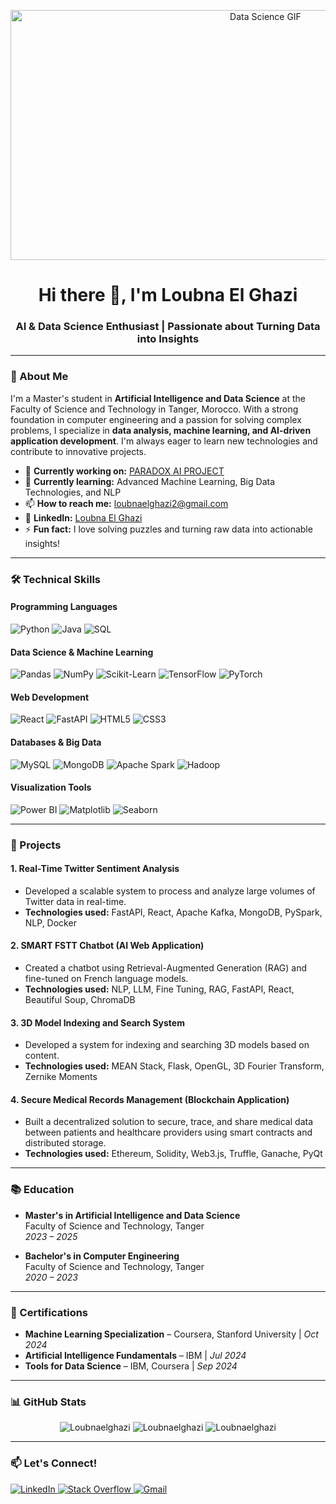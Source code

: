 <p align="center">
  <img src="https://media.giphy.com/media/L8K62iTDkzGX6/giphy.gif" alt="Data Science GIF" width="800" height="400" />
</p>

<h1 align="center">Hi there 👋, I'm Loubna El Ghazi</h1>

<h3 align="center">AI & Data Science Enthusiast | Passionate about Turning Data into Insights</h3>

---

### 🚀 About Me

I'm a Master's student in **Artificial Intelligence and Data Science** at the Faculty of Science and Technology in Tanger, Morocco. With a strong foundation in computer engineering and a passion for solving complex problems, I specialize in **data analysis, machine learning, and AI-driven application development**. I'm always eager to learn new technologies and contribute to innovative projects.

- 🔭 **Currently working on:** [PARADOX AI PROJECT](https://github.com/Loubnaelghazi/Paradox-AI)
- 🌱 **Currently learning:** Advanced Machine Learning, Big Data Technologies, and NLP
- 📫 **How to reach me:** [loubnaelghazi2@gmail.com](mailto:loubnaelghazi2@gmail.com)
- 💼 **LinkedIn:** [Loubna El Ghazi](https://www.linkedin.com/in/loubna-el-ghazi-030878254/)
- ⚡ **Fun fact:** I love solving puzzles and turning raw data into actionable insights!

---

### 🛠️ Technical Skills

#### Programming Languages
![Python](https://img.shields.io/badge/Python-3776AB?style=for-the-badge&logo=python&logoColor=white)
![Java](https://img.shields.io/badge/Java-ED8B00?style=for-the-badge&logo=openjdk&logoColor=white)
![SQL](https://img.shields.io/badge/SQL-4479A1?style=for-the-badge&logo=mysql&logoColor=white)

#### Data Science & Machine Learning
![Pandas](https://img.shields.io/badge/Pandas-150458?style=for-the-badge&logo=pandas&logoColor=white)
![NumPy](https://img.shields.io/badge/NumPy-013243?style=for-the-badge&logo=numpy&logoColor=white)
![Scikit-Learn](https://img.shields.io/badge/Scikit_Learn-F7931E?style=for-the-badge&logo=scikit-learn&logoColor=white)
![TensorFlow](https://img.shields.io/badge/TensorFlow-FF6F00?style=for-the-badge&logo=tensorflow&logoColor=white)
![PyTorch](https://img.shields.io/badge/PyTorch-EE4C2C?style=for-the-badge&logo=pytorch&logoColor=white)

#### Web Development
![React](https://img.shields.io/badge/React-61DAFB?style=for-the-badge&logo=react&logoColor=white)
![FastAPI](https://img.shields.io/badge/FastAPI-009688?style=for-the-badge&logo=fastapi&logoColor=white)
![HTML5](https://img.shields.io/badge/HTML5-E34F26?style=for-the-badge&logo=html5&logoColor=white)
![CSS3](https://img.shields.io/badge/CSS3-1572B6?style=for-the-badge&logo=css3&logoColor=white)

#### Databases & Big Data
![MySQL](https://img.shields.io/badge/MySQL-4479A1?style=for-the-badge&logo=mysql&logoColor=white)
![MongoDB](https://img.shields.io/badge/MongoDB-47A248?style=for-the-badge&logo=mongodb&logoColor=white)
![Apache Spark](https://img.shields.io/badge/Apache_Spark-E25A1C?style=for-the-badge&logo=apachespark&logoColor=white)
![Hadoop](https://img.shields.io/badge/Hadoop-66CCFF?style=for-the-badge&logo=apachehadoop&logoColor=white)

#### Visualization Tools
![Power BI](https://img.shields.io/badge/Power_BI-F2C811?style=for-the-badge&logo=powerbi&logoColor=white)
![Matplotlib](https://img.shields.io/badge/Matplotlib-11557C?style=for-the-badge&logo=matplotlib&logoColor=white)
![Seaborn](https://img.shields.io/badge/Seaborn-0C7B93?style=for-the-badge&logo=seaborn&logoColor=white)

---

### 📂 Projects

#### 1. **Real-Time Twitter Sentiment Analysis**
- Developed a scalable system to process and analyze large volumes of Twitter data in real-time.
- **Technologies used:** FastAPI, React, Apache Kafka, MongoDB, PySpark, NLP, Docker

#### 2. **SMART FSTT Chatbot (AI Web Application)**
- Created a chatbot using Retrieval-Augmented Generation (RAG) and fine-tuned on French language models.
- **Technologies used:** NLP, LLM, Fine Tuning, RAG, FastAPI, React, Beautiful Soup, ChromaDB

#### 3. **3D Model Indexing and Search System**
- Developed a system for indexing and searching 3D models based on content.
- **Technologies used:** MEAN Stack, Flask, OpenGL, 3D Fourier Transform, Zernike Moments

#### 4. **Secure Medical Records Management (Blockchain Application)**
- Built a decentralized solution to secure, trace, and share medical data between patients and healthcare providers using smart contracts and distributed storage.
- **Technologies used:** Ethereum, Solidity, Web3.js, Truffle, Ganache, PyQt

---

### 📚 Education

- **Master's in Artificial Intelligence and Data Science**  
  Faculty of Science and Technology, Tanger  
  *2023 – 2025*

- **Bachelor's in Computer Engineering**  
  Faculty of Science and Technology, Tanger  
  *2020 – 2023*

---

### 📜 Certifications

- **Machine Learning Specialization** – Coursera, Stanford University | *Oct 2024*
- **Artificial Intelligence Fundamentals** – IBM | *Jul 2024*
- **Tools for Data Science** – IBM, Coursera | *Sep 2024*

---

### 📊 GitHub Stats

<p align="center">
  <img src="https://github-readme-streak-stats.herokuapp.com/?user=Loubnaelghazi&theme=tokyonight" alt="Loubnaelghazi" />
  <img src="https://github-readme-stats.vercel.app/api?username=Loubnaelghazi&show_icons=true&theme=tokyonight" alt="Loubnaelghazi" />
  <img src="https://github-readme-stats.vercel.app/api/top-langs?username=Loubnaelghazi&layout=compact&theme=tokyonight" alt="Loubnaelghazi" />
</p>

---

### 📫 Let's Connect!

<p align="left">
  <a href="https://www.linkedin.com/in/loubna-el-ghazi-030878254/" target="_blank">
    <img src="https://img.shields.io/badge/LinkedIn-0077B5?style=for-the-badge&logo=linkedin&logoColor=white" alt="LinkedIn" />
  </a>
  <a href="https://stackoverflow.com/users/21214793/loubna-el" target="_blank">
    <img src="https://img.shields.io/badge/Stack_Overflow-FE7A16?style=for-the-badge&logo=stack-overflow&logoColor=white" alt="Stack Overflow" />
  </a>
  <a href="mailto:loubnaelghazi2@gmail.com" target="_blank">
    <img src="https://img.shields.io/badge/Gmail-D14836?style=for-the-badge&logo=gmail&logoColor=white" alt="Gmail" />
  </a>
</p>
